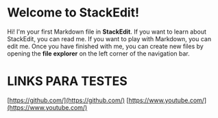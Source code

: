 # Welcome to StackEdit!
Hi! I'm your first Markdown file in **StackEdit**. If you want to learn about StackEdit, you can read me. If you want to play with Markdown, you can edit me. Once you have finished with me, you can create new files by opening the **file explorer** on the left corner of the navigation bar.
# LINKS PARA TESTES
[https://github.com/](https://github.com/)
[https://www.youtube.com/](https://www.youtube.com/)